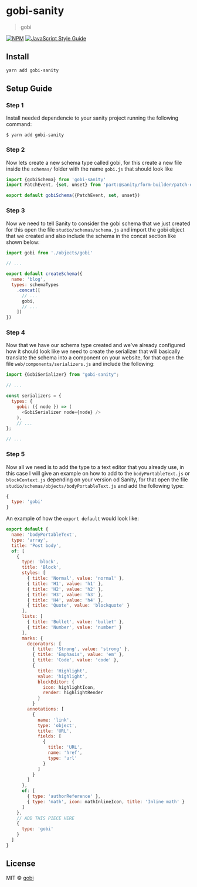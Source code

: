 # gobi-sanity

> gobi

[![NPM](https://img.shields.io/npm/v/gobi-sanity.svg)](https://www.npmjs.com/package/gobi-sanity) [![JavaScript Style Guide](https://img.shields.io/badge/code_style-standard-brightgreen.svg)](https://standardjs.com)

## Install

```bash
yarn add gobi-sanity
```

## Setup Guide

### Step 1
Install needed dependencie to your sanity project running the following command:
```
$ yarn add gobi-sanity
```

### Step 2
Now lets create a new schema type called gobi, for this create a new file inside the `schemas/` folder with the name `gobi.js` that should look like 
```js
import {gobiSchema} from 'gobi-sanity'
import PatchEvent, {set, unset} from 'part:@sanity/form-builder/patch-event'

export default gobiSchema({PatchEvent, set, unset})

```

### Step 3
Now we need to tell Sanity to consider the gobi schema that we just created for this open the file `studio/schemas/schema.js` and import the gobi object that we created and also include the schema in the concat section like shown below:
```js
import gobi from './objects/gobi'

// ...

export default createSchema({
  name: 'blog',
  types: schemaTypes
    .concat([
      // ...
      gobi,
      // ...
    ])
})
```

### Step 4
Now that we have our schema type created and we've already configured how it should look like we need to create the serializer that will basically translate the schema into a component on your website, for that open the file `web/components/serializers.js` and include the following:
```js
import {GobiSerializer} from "gobi-sanity";

// ...

const serializers = {
  types: {
    gobi: ({ node }) => (
      <GobiSerializer node={node} />
    ),
    // ...
};

// ...
```

### Step 5
Now all we need is to add the type to a text editor that you already use, in this case I will give an example on how to add to the `bodyPortableText.js` or `blockContext.js` depending on your version od Sanity, for that open the file `studio/schemas/objects/bodyPortableText.js` and add the following type:
```js
{
  type: 'gobi'
}
```

An example of how the `export default` would look like:
```js
export default {
  name: 'bodyPortableText',
  type: 'array',
  title: 'Post body',
  of: [
    {
      type: 'block',
      title: 'Block',
      styles: [
        { title: 'Normal', value: 'normal' },
        { title: 'H1', value: 'h1' },
        { title: 'H2', value: 'h2' },
        { title: 'H3', value: 'h3' },
        { title: 'H4', value: 'h4' },
        { title: 'Quote', value: 'blockquote' }
      ],
      lists: [
        { title: 'Bullet', value: 'bullet' },
        { title: 'Number', value: 'number' }
      ],
      marks: {
        decorators: [
          { title: 'Strong', value: 'strong' },
          { title: 'Emphasis', value: 'em' },
          { title: 'Code', value: 'code' },
          {
            title: 'Highlight',
            value: 'highlight',
            blockEditor: {
              icon: highlightIcon,
              render: highlightRender
            }
          }
        annotations: [
          {
            name: 'link',
            type: 'object',
            title: 'URL',
            fields: [
              {
                title: 'URL',
                name: 'href',
                type: 'url'
              }
            ]
          }
        ]
      },
      of: [
        { type: 'authorReference' },
        { type: 'math', icon: mathInlineIcon, title: 'Inline math' }
      ]
    },
    // ADD THIS PIECE HERE
    {
      type: 'gobi'
    }
  ]
}
```


## License

MIT © [gobi](https://github.com/Gobi-Technologies)
